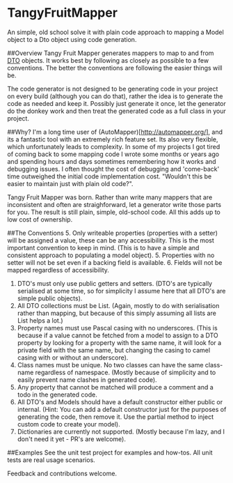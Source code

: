 # TangyFruitMapper
An simple, old school solve it with plain code approach to mapping a Model object to a Dto object using code generation.

##Overview
Tangy Fruit Mapper generates mappers to map to and from [DTO](https://en.wikipedia.org/wiki/Data_transfer_object) objects. It works best by following as closely as possible to a few conventions.  The better the conventions are following the easier things will be.

The code generator is not designed to be generating code in your project on every build (although you can do that), rather the idea is to generate the code as needed and keep it. Possibly just generate it once, let the generator do the donkey work and then treat the generated code as a full class in your project.

##Why?
I'm a long time user of (AutoMapper)[http://automapper.org/], and its a fantastic tool with an extremely rich feature set.  Its also very flexible, which unfortunately leads to complexity.  In some of my projects I got tired of coming back to some mapping code I wrote some months or years ago and spending hours and days sometimes remembering how it works and debugging issues.  I often thought the cost of debugging and 'come-back' time outweighed the initial code implementation cost. "Wouldn't this be easier to maintain just with plain old code?".

Tangy Fruit Mapper was born.  Rather than write many mappers that are inconsistent and often are straighforward, let a generator write those parts for you. The result is still plain, simple, old-school code. All this adds up to low cost of ownership.

##The Conventions
5.  Only writeable properties (properties with a setter) will be assigned a value, these can be any accessibility. This is the most important convention to keep in mind. (This is to have a simple and consistent approach to populating a model object).
  5. Properties with no setter will not be set even if a backing field is available.
  6. Fields will not be mapped regardless of accessibility.
1.  DTO's must only use public getters and setters. (DTO's are typically serialised at some time, so for simplicity I assume here that all DTO's are simple public objects).
8.  All DTO collections must be List<T>. (Again, mostly to do with serialisation rather than mapping, but because of this simply assuming all lists are List<T> helps a lot.)
2.  Property names must use Pascal casing with no underscores. (This is because if a value cannot be fetched from a model to assign to a DTO property by looking for a property with the same name, it will look for a private field with the same name, but changing the casing to camel casing with or without an underscore).
4.  Class names must be unique. No two classes can have the same class-name regardless of namespace. (Mostly because of simplicity and to easily prevent name clashes in generated code).
6.  Any property that cannot be matched will produce a comment and a todo in the generated code.
7.  All DTO's and Models should have a default constructor either public or internal. (Hint: You can add a default constructor just for the purposes of generating the code, then remove it.  Use the partial method to inject custom code to create your model).
9.  Dictionaries are currently not supported. (Mostly because I'm lazy, and I don't need it yet - PR's are welcome).

##Examples
See the unit test project for examples and how-tos.  All unit tests are real usage scenarios.

Feedback and contributions welcome.
